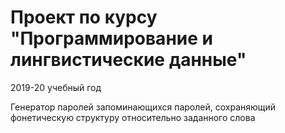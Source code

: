 # Проект по курсу "Программирование и лингвистические данные"

2019-20 учебный год

Генератор паролей запоминающихся паролей, сохраняющий фонетическую структуру относительно заданного слова
